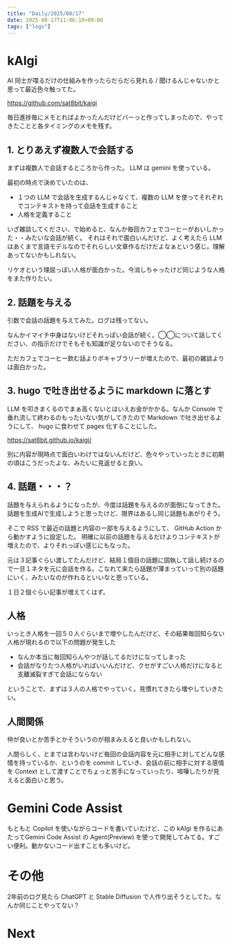 ```yaml
---
title: "Daily/2025/08/17"
date: 2025-08-17T11:06:10+09:00
tags: ["logs"]
---
```


# kAIgi

AI 同士が喋るだけの仕組みを作ったらだらだら見れる / 聞けるんじゃないかと思って最近色々触ってた。

https://github.com/sat8bit/kaigi

毎日進捗毎にメモとればよかったんだけどバーっと作ってしまったので、やってきたことと各タイミングのメモを残す。

## 1. とりあえず複数人で会話する

まずは複数人で会話するところから作った。 LLM は gemini を使っている。

最初の時点で決めていたのは、

- １つの LLM で会話を生成するんじゃなくて、複数の LLM を使ってそれぞれでコンテキストを持って会話を生成すること
- 人格を定義すること

いざ雑談してください、で始めると、なんか毎回カフェでコーヒーがおいしかった・・みたいな会話が続く。
それはそれで面白いんだけど、よく考えたら LLM はあくまで言語モデルなのでそれらしい文章作るだけだよなぁという感じ。理解あってないかもしれない。

リケオという理屈っぽい人格が面白かった。今消しちゃったけど同じような人格をまた作りたい。

## 2. 話題を与える

引数で会話の話題を与えてみた。ログは残ってない。

なんかイマイチ中身はないけどそれっぽい会話が続く。◯◯について話してください、の指示だけでそもそも知識が足りないのでそうなる。

ただカフェでコーヒー飲む話よりボキャブラリーが増えたので、最初の雑談よりは面白かった。

## 3. hugo で吐き出せるように markdown に落とす

LLM を叩きまくるのでまぁ高くないとはいえお金がかかる。なんか Console で垂れ流して終わるのもったいない気がしてきたので Markdown で吐き出せるようにして、 hugo に食わせて pages 化することにした。

https://sat8bit.github.io/kaigi/

別に内容が現時点で面白いわけではないんだけど、色々やっていったときに初期の頃はこうだったよな、みたいに見返せると良い。

## 4. 話題・・・？

話題を与えられるようになったが、今度は話題を与えるのが面倒になってきた。話題を生成AIで生成しようと思ったけど、限界はあるし同じ話題もあがりそう。

そこで RSS で最近の話題と内容の一部を与えるようにして、 GitHub Action から動かすように設定した。
明確に以前の話題を与えるだけよりコンテキストが増えたので、よりそれっぽい感じにもなった。

元は３記事ぐらい渡してたんだけど、結局１個目の話題に固執して話し続けるので一旦１ネタを元に会話を作る。こなれて来たら話題が薄まっていって別の話題にいく、みたいなのが作れるといいなと思っている。

１日２個ぐらい記事が増えてくはず。

## 人格

いっとき人格を一回５０人ぐらいまで増やしたんだけど、その結果毎回知らない人格が現れるので以下の問題が発生した

- なんか本当に毎回知らんやつが話してるだけになってしまった
- 会話がなりたつ人格がいればいいんだけど、クセがすごい人格だけになると支離滅裂すぎて会話にならない

ということで、まずは３人の人格でやっていく。見慣れてきたら増やしていきたい。

## 人間関係

仲が良いとか苦手とかそういうのが相まみえると良いかもしれない。

人間らしく、とまでは言わないけど毎回の会話内容を元に相手に対してどんな感情を持っているか、というのを commit していき、会話の前に相手に対する感情を Context として渡すことでちょっと苦手になっていったり、喧嘩したりが見えると面白いと思う。

# Gemini Code Assist

もともと Copilot を使いながらコードを書いていたけど、この kAIgi を作るにあたってGemini Code Assist の Agent(Preview) を使って開発してみてる。すごい便利。動かないコード出すことも多いけど。

# その他

2年前のログ見たら ChatGPT と Stable Diffusion で人作り出そうとしてた。なんか同じことやってない？



# Next

